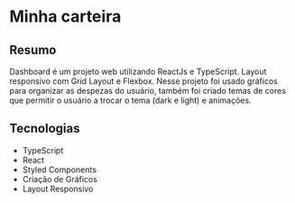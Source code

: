 # Minha carteira

## Resumo
Dashboard é um projeto web utilizando ReactJs e TypeScript. Layout responsivo com Grid Layout e Flexbox. Nesse projeto foi usado gráficos para organizar as despezas do usuário, também foi criado temas de cores que permitir o usuário a trocar o tema (dark e light) e animações.

## Tecnologias
* TypeScript
* React
* Styled Components
* Criação de Gráficos
* Layout Responsivo
